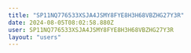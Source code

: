 ```yaml
---
title: "SP11NQ776533XSJA4JSMY8FYE8H3H68VBZHG27Y3R"
date: 2024-08-05T08:02:58.880Z
user: SP11NQ776533XSJA4JSMY8FYE8H3H68VBZHG27Y3R
layout: "users"
---
```

    